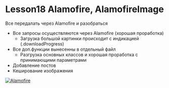 # Lesson18 Alamofire, AlamofireImage
Все передалать через Alamofire и разобраться

  - Все запросы осуществляются через Alamofire (хорошая проработка)
    - Загрузка большой картинки происходит с индикацией (.downloadProgress)
  - Все доп.функции вынесенны в отдельный файл
    - Разгрузка основных классов и хорошая проработка с принимающими параметрами
  - Добавление постов
  - Кеширование изображения
  
<a href="https://ibb.co/Xx6PcVT"><img src="https://i.ibb.co/KxBgTmH/Alamofire.jpg" alt="Alamofire" border="0"></a>
